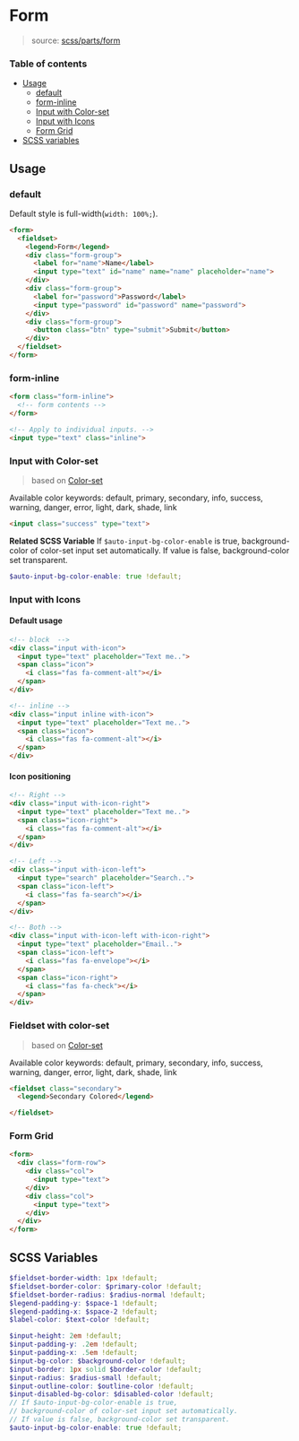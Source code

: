 # Form

> source: [scss/parts/form](../../src/scss/parts/_form.scss)

### Table of contents

- [Usage](#usage)
  - [default](#default)
  - [form-inline](#form-inline)
  - [Input with Color-set](#input-with-color-set)
  - [Input with Icons](#input-with-icons)
  - [Form Grid](#form-grid)
- [SCSS variables](#scss-variables)

## Usage

### default

Default style is full-width(`width: 100%;`).

``` html
<form>
  <fieldset>
    <legend>Form</legend>
    <div class="form-group">
      <label for="name">Name</label>
      <input type="text" id="name" name="name" placeholder="name">
    </div>
    <div class="form-group">
      <label for="password">Password</label>
      <input type="password" id="password" name="password">
    </div>
    <div class="form-group">
      <button class="btn" type="submit">Submit</button>
    </div>
  </fieldset>
</form>
```

### form-inline

``` html
<form class="form-inline">
  <!-- form contents -->
</form>

<!-- Apply to individual inputs. -->
<input type="text" class="inline">
```

### Input with Color-set

> based on [Color-set](color-set.md)

Available color keywords: default, primary, secondary, info, success, warning, danger, error, light, dark, shade, link

``` html
<input class="success" type="text">
```

**Related SCSS Variable**
If `$auto-input-bg-color-enable` is true, background-color of color-set input set automatically. If value is false, background-color set transparent.

``` scss
$auto-input-bg-color-enable: true !default;
```

### Input with Icons

#### Default usage

``` html
<!-- block  -->
<div class="input with-icon">
  <input type="text" placeholder="Text me..">
  <span class="icon">
    <i class="fas fa-comment-alt"></i>
  </span>
</div>

<!-- inline -->
<div class="input inline with-icon">
  <input type="text" placeholder="Text me..">
  <span class="icon">
    <i class="fas fa-comment-alt"></i>
  </span>
</div>
```

#### Icon positioning

``` html
<!-- Right -->
<div class="input with-icon-right">
  <input type="text" placeholder="Text me..">
  <span class="icon-right">
    <i class="fas fa-comment-alt"></i>
  </span>
</div>

<!-- Left -->
<div class="input with-icon-left">
  <input type="search" placeholder="Search..">
  <span class="icon-left">
    <i class="fas fa-search"></i>
  </span>
</div>

<!-- Both -->
<div class="input with-icon-left with-icon-right">
  <input type="text" placeholder="Email..">
  <span class="icon-left">
    <i class="fas fa-envelope"></i>
  </span>
  <span class="icon-right">
    <i class="fas fa-check"></i>
  </span>
</div>
```

### Fieldset with color-set

> based on [Color-set](color-set.md)

Available color keywords: default, primary, secondary, info, success, warning, danger, error, light, dark, shade, link

``` html
<fieldset class="secondary">
  <legend>Secondary Colored</legend>

</fieldset>
```

### Form Grid

``` html
<form>
  <div class="form-row">
    <div class="col">
      <input type="text">
    </div>
    <div class="col">
      <input type="text">
    </div>
  </div>
</form>
```

## SCSS Variables

``` scss
$fieldset-border-width: 1px !default;
$fieldset-border-color: $primary-color !default;
$fieldset-border-radius: $radius-normal !default;
$legend-padding-y: $space-1 !default;
$legend-padding-x: $space-2 !default;
$label-color: $text-color !default;

$input-height: 2em !default;
$input-padding-y: .2em !default;
$input-padding-x: .5em !default;
$input-bg-color: $background-color !default;
$input-border: 1px solid $border-color !default;
$input-radius: $radius-small !default;
$input-outline-color: $outline-color !default;
$input-disabled-bg-color: $disabled-color !default;
// If $auto-input-bg-color-enable is true,
// background-color of color-set input set automatically.
// If value is false, background-color set transparent.
$auto-input-bg-color-enable: true !default;
```
